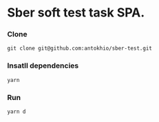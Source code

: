 # Sber soft test task SPA.

### Clone

`git clone git@github.com:antokhio/sber-test.git`

### Insatll dependencies

`yarn`

### Run

`yarn d`
